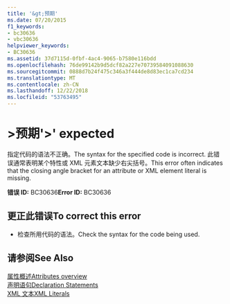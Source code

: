 ```yaml
---
title: '&gt;预期'
ms.date: 07/20/2015
f1_keywords:
- bc30636
- vbc30636
helpviewer_keywords:
- BC30636
ms.assetid: 37d7115d-0fbf-4ac4-9065-b7580e116bdd
ms.openlocfilehash: 76de99142b9d5dcf82a227e70739584091088630
ms.sourcegitcommit: 0888d7b24f475c346a3f444de8d83ec1ca7cd234
ms.translationtype: MT
ms.contentlocale: zh-CN
ms.lasthandoff: 12/22/2018
ms.locfileid: "53763495"
---
```

# <a name="gt-expected"></a><span data-ttu-id="ebd2e-102">&gt;预期</span><span class="sxs-lookup"><span data-stu-id="ebd2e-102">'&gt;' expected</span></span>
<span data-ttu-id="ebd2e-103">指定代码的语法不正确。</span><span class="sxs-lookup"><span data-stu-id="ebd2e-103">The syntax for the specified code is incorrect.</span></span> <span data-ttu-id="ebd2e-104">此错误通常表明某个特性或 XML 元素文本缺少右尖括号。</span><span class="sxs-lookup"><span data-stu-id="ebd2e-104">This error often indicates that the closing angle bracket for an attribute or XML element literal is missing.</span></span>  
  
 <span data-ttu-id="ebd2e-105">**错误 ID:** BC30636</span><span class="sxs-lookup"><span data-stu-id="ebd2e-105">**Error ID:** BC30636</span></span>  
  
## <a name="to-correct-this-error"></a><span data-ttu-id="ebd2e-106">更正此错误</span><span class="sxs-lookup"><span data-stu-id="ebd2e-106">To correct this error</span></span>  
  
-   <span data-ttu-id="ebd2e-107">检查所用代码的语法。</span><span class="sxs-lookup"><span data-stu-id="ebd2e-107">Check the syntax for the code being used.</span></span>  
  
## <a name="see-also"></a><span data-ttu-id="ebd2e-108">请参阅</span><span class="sxs-lookup"><span data-stu-id="ebd2e-108">See Also</span></span>  
 [<span data-ttu-id="ebd2e-109">属性概述</span><span class="sxs-lookup"><span data-stu-id="ebd2e-109">Attributes overview</span></span>](~/docs/visual-basic/programming-guide/concepts/attributes/index.md)  
 [<span data-ttu-id="ebd2e-110">声明语句</span><span class="sxs-lookup"><span data-stu-id="ebd2e-110">Declaration Statements</span></span>](~/docs/visual-basic/programming-guide/language-features/statements.md#declaration-statements)  
 [<span data-ttu-id="ebd2e-111">XML 文本</span><span class="sxs-lookup"><span data-stu-id="ebd2e-111">XML Literals</span></span>](../../visual-basic/language-reference/xml-literals/index.md)
